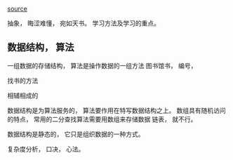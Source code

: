 [source](https://time.geekbang.org/column/article/40011)

抽象， 晦涩难懂， 宛如天书。
学习方法及学习的重点。

## 数据结构， 算法

一组数据的存储结构， 算法是操作数据的一组方法
图书馆书， 编号， 

找书的方法

相辅相成的

数据结构是为算法服务的， 算法要作用在特写数据结构之上。 
数组具有随机访问的特点， 常用的二分查找算法需要用数组来存储数据
链表， 就不行。

数据结构是静态的， 它只是组织数据的一种方式。

复杂度分析， 口决， 心法。 
